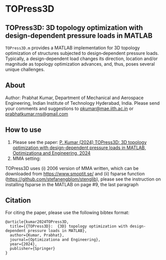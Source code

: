 # TOPress3D
## TOPress3D: 3D topology optimization with design-dependent pressure loads in MATLAB
`TOPress3D.m` provides a MATLAB implementation for 3D topology optimization of structures subjected to design‑dependent pressure loads. Typically, a design-dependent load changes its direction, location and/or magnitude as topology optimization advances, and, thus, poses several unique challenges.   
## About
Author: Prabhat Kumar, Department of Mechanical and Aerospace Engineering, Indian Institute of Technology Hyderabad, India. Please send your comments and suggestions to  pkumar@mae.iith.ac.in or prabhatkumar.rns@gmail.com
## How to use
1. Please see the paper: [P. Kumar (2024) TOPress3D: 3D topology optimization with design-dependent pressure loads in MATLAB, Optimizationa and Engineering, 2024](https://link.springer.com/article/10.1007/s11081-024-09931-2)
2. MMA setting:
   
TOPress3D uses (i) 2006 version of MMA written, which can be downloaded from https://www.smoptit.se/ and (ii) fsparse function (https://github.com/stefanengblom/stenglib), please see the instruction on installing fsparse in the MATLAB on page #9, the last paragraph

## Citation
For citing the paper, please use the following bibtex format:
```
@article{kumar2024TOPress3D,
  title={{TOPress3D}:  {3D} topology optimization with design-dependent pressure loads in MATLAB},
  author={Kumar, Prabhat},
  journal={Optimizationa and Engineering},
  year={2024},
  publisher={Springer}
}
```
